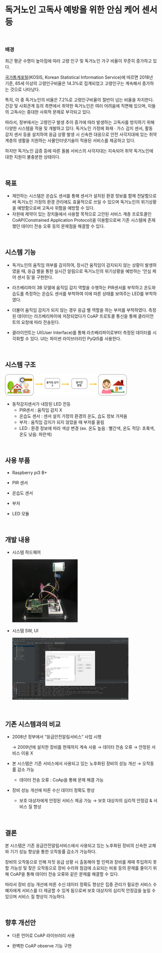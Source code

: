 # 독거노인 고독사 예방을 위한 안심 케어 센서등

</br>

### 배경

최근 평균 수명이 높아짐에 따라 고령 인구 및 독거노인 가구 비율이 꾸준히 증가하고 있다. 

[국가통계포털](https://bit.ly/35Ng9zd)(KOSIS, Korean Statistical Information Service)에 따르면 2018년 기준, 65세 이상의 고령인구비율은 14.3%로 집계되었고 고령인구는 계속해서 증가하는 것으로 나타났다. 

특히, 이 중 독거노인의 비율은 7.2%로 고령인구비율의 절반이 넘는 비율을 차지한다. 건강 및 사회관계 등의 측면에서 취약한 독거노인은 여러 어려움에 직면해 있으며, 이들의 고독사는 중대한 사회적 문제로 부각되고 있다.

따라서, 정부에서는 고령인구 발생 추이 증가에 따라 발생하는 고독사를 방지하기 위해 다양한 시스템을 적용 및 개발하고 있다. 독거노인 가정에 화재 · 가스 감지 센서, 활동 감지 센서 등을 설치하여 응급 상황 발생 시 신속한 대응으로 안전 사각지대에 있는 취약계층의 생활을 지원하는 사물인터넷기술이 적용된 서비스를 제공하고 있다. 

하지만 독거노인 급증 등에 따른 돌봄 서비스의 사각지대는 지속되어 취약 독거노인에 대한 지원이 불충분한 상태이다. 

</br>



## 목표

- 제안하는 시스템은 온습도 센서를 통해 센서가 설치된 환경 정보를 함께 전달함으로써 독거노인 가정의 환경 관리에도 효율적으로 쓰일 수 있으며 독거노인의 위기상황을 예방함으로써 고독사 위험을 예방할 수 있다. 
- 자원에 제약이 있는 장치들에서 사용할 목적으로 고안된 서비스 계층 프로토콜인 CoAP(Constrained Application Protocol)을 이용함으로써 기존 시스템에 존재했던 데이터 전송 오류 등의 문제점을 해결할 수 있다.

</br>



## 시스템 기능

- 독거노인의 움직임 여부를 감지하여, 장시간 움직임이 감지되지 않는 상황이 발생하였을 때, 응급 벨을 통한 실시간 알림으로 독거노인의 위기상황을 예방하는 ‘안심 케어 센서 등’을 구현한다. 

- 라즈베리파이 3B 모델에 움직임 감지 역할을 수행하는 PIR센서를 부착하고 온도와 습도를 측정하는 온습도 센서를 부착하여 이에 따른 상태를 보여주는 LED를 부착하였다. 

- 더불어 움직임 감지가 되지 않는 경우 응급 벨 역할을 하는 부저를 부착하였다. 측정된 데이터는 라즈베리파이에 저장되었다가 CoAP 프로토콜 통신을 통해 클라이언트의 요청에 따라 전송된다. 

- 클라이언트는 UI(User Interface)를 통해 라즈베리파이로부터 측정된 데이터를 시각화할 수 있다. UI는 파이썬 라이브러리인 PyQt5를 사용한다.


</br>



## 시스템 구조

<img src="./images/구조.png" width="80%">

- 동작감지센서가 내장된 LED 전등
  - PIR센서 : 움직임 감지 X
  - 온습도 센서 : 센서 설치 가정의 환경의 온도, 습도 정보 가져옴
  - 부저 : 움직임 감지가 되지 않았을 때 부저를 울림
  - LED : 환경 정보에 따라 색상 변경 (ex. 온도 높음 : 빨간색, 온도 적당: 초록색, 온도 낮음: 파란색)

</br>



## 사용 부품

- Raspberry pi3 B+

- PIR 센서

- 온습도 센서

- 부저

- LED 모듈


</br>



## 개발 내용

- 시스템 하드웨어

  <img src="./images/하드웨어.png" width="45%">

  

- 시스템 SW, UI

  <img src="./images/시스템.png" width="80%">


</br>



## 기존 시스템과의 비교

- 2008년 정부에서 “응급안전알림서비스“ 사업 시행 

  → 2009년에 설치한 장비를 현재까지 계속 사용 → 데이터 전송 오류 → 안정된 서비스 이용 X

- 본 시스템은 기존 서비스에서 사용되고 있는 노후화된 장비의 성능 개선 → 오작동률 감소 가능

  - 데이터 전송 오류 : CoAp을 통해 문제 해결 가능

- 장비 성능 개선에 따른 수신 데이터 정확도 향상 

  - 보호 대상자에게 안정된 서비스 제공 가능 → 보호 대상자의 심리적 안정감 & 서비스 질 향상 

</br>



## 결론

본 시스템은 기존 응급안전알림서비스에서 사용되고 있는 노후화된 장비의 신속한 교체와 기기 성능 향상을 통한 오작동률 감소가 가능하다. 

장비의 오작동으로 인해 자칫 응급 상황 시 출동해야 할 인력과 장비를 제때 투입하지 못할 가능성 및 잦은 오작동으로 장비 수리와 점검에 소요되는 비용 등의 문제를 줄이기 위해 CoAP을 통해 데이터 전송 오류와 같은 문제를 해결할 수 있다. 

따라서 장비 성능 개선에 따른 수신 데이터 정확도 향상은 집중 관리가 필요한 서비스 수혜자에게 서비스를 더 제공할 수 있게 됨으로써 보호 대상자의 심리적 안정감을 높일 수 있으며 서비스 질 향상이 가능하다. 

</br>



## 향후 개선안

- 다른 언어로 CoAP 라이브러리 사용

- 완벽한 CoAP observe 기능 구현